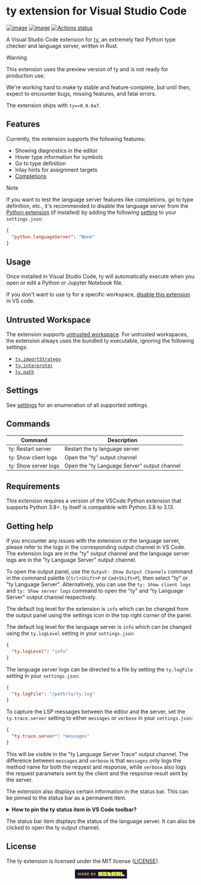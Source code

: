 # ty extension for Visual Studio Code

[![image](https://img.shields.io/pypi/v/ty/0.0.0a7.svg)](https://pypi.python.org/pypi/ty)
[![image](https://img.shields.io/pypi/l/ty/0.0.0a7.svg)](https://pypi.python.org/pypi/ty)
[![Actions status](https://github.com/astral-sh/ty-vscode/workflows/CI/badge.svg)](https://github.com/astral-sh/ty-vscode/actions)

A Visual Studio Code extension for [ty](https://github.com/astral-sh/ty), an extremely fast
Python type checker and language server, written in Rust.

> [!WARNING]
>
> This extension uses the preview version of ty and is not ready for production use.
>
> We're working hard to make ty stable and feature-complete, but until then, expect to encounter bugs,
> missing features, and fatal errors.

The extension ships with `ty==0.0.0a7`.

## Features

Currently, the extension supports the following features:

- Showing diagnostics in the editor
- Hover type information for symbols
- Go to type definition
- Inlay hints for assignment targets
- [Completions](#completionsenable)

> [!NOTE]
>
> If you want to test the language server features like completions, go to type definition, etc., it's
> recommended to disable the language server from the [Python extension](https://marketplace.visualstudio.com/items?itemName=ms-python.python) (if installed) by adding the
> following [setting](https://code.visualstudio.com/docs/python/settings-reference#_intellisense-engine-settings) to your `settings.json`:
>
> ```json
> {
>   "python.languageServer": "None"
> }
> ```

## Usage

Once installed in Visual Studio Code, ty will automatically execute when you open or edit a
Python or Jupyter Notebook file.

If you don't want to use ty for a specific workspace, [disable this extension](https://code.visualstudio.com/docs/editor/extension-marketplace#_disable-an-extension)
in VS code.

## Untrusted Workspace

The extension supports [untrusted workspace](https://code.visualstudio.com/docs/editor/workspace-trust).
For untrusted workspaces, the extension always uses the bundled ty executable, ignoring the following settings:

- [`ty.importStrategy`](https://github.com/astral-sh/ty/blob/main/docs/reference/editor-settings.md#importstrategy)
- [`ty.interpreter`](https://github.com/astral-sh/ty/blob/main/docs/reference/editor-settings.md#interpreter)
- [`ty.path`](https://github.com/astral-sh/ty/blob/main/docs/reference/editor-settings.md#path)

## Settings

See [settings](https://github.com/astral-sh/ty/blob/main/docs/reference/editor-settings.md) for an enumeration of all supported settings.

## Commands

| Command              | Description                                  |
| -------------------- | -------------------------------------------- |
| ty: Restart server   | Restart the ty language server               |
| ty: Show client logs | Open the "ty" output channel                 |
| ty: Show server logs | Open the "ty Language Server" output channel |

## Requirements

This extension requires a version of the VSCode Python extension that supports Python 3.8+. ty
itself is compatible with Python 3.8 to 3.13.

## Getting help

If you encounter any issues with the extension or the language server, please refer to the
logs in the corresponding output channel in VS Code. The extension logs are in the "ty"
output channel and the language server logs are in the "ty Language Server" output channel.

To open the output panel, use the `Output: Show Output Channels` command in the command palette
(`Ctrl+Shift+P` or `Cmd+Shift+P`), then select "ty" or "ty Language Server". Alternatively,
you can use the `ty: Show client logs` and `ty: Show server logs` command to open the "ty"
and "ty Language Server" output channel respectively.

The default log level for the extension is `info` which can be changed from the output panel using
the settings icon in the top right corner of the panel.

The default log level for the language server is `info` which can be changed using the `ty.logLevel`
setting in your `settings.json`:

```json
{
  "ty.logLevel": "info"
}
```

The language server logs can be directed to a file by setting the `ty.logFile` setting in
your `settings.json`:

```json
{
  "ty.logFile": "/path/to/ty.log"
}
```

To capture the LSP messages between the editor and the server, set the `ty.trace.server`
setting to either `messages` or `verbose` in your `settings.json`:

```json
{
  "ty.trace.server": "messages"
}
```

This will be visible in the "ty Language Server Trace" output channel. The difference between
`messages` and `verbose` is that `messages` only logs the method name for both the request
and response, while `verbose` also logs the request parameters sent by the client and the
response result sent by the server.

The extension also displays certain information in the status bar. This can be pinned to the status
bar as a permanent item.

<details><summary><b>How to pin the ty status item in VS Code toolbar?</b></summary>
<img
    width="677"
    alt="Instructions to pin 'ty' status item on VS Code editor toolbar"
    src="./assets/png/how_to_pin_ty_in_vscode_toolbar.png"
>
</details>

The status bar item displays the status of the language server. It can also be
clicked to open the ty output channel.

## License

The ty extension is licensed under the MIT license ([LICENSE](LICENSE)).

<div align="center">
  <a target="_blank" href="https://astral.sh" style="background:none">
    <img height="24px" src="https://raw.githubusercontent.com/astral-sh/ty-vscode/main/assets/png/Astral.png">
  </a>
</div>
